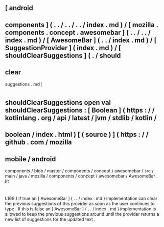 [
android
-
components
]
(
.
.
/
.
.
/
.
.
/
index
.
md
)
/
[
mozilla
.
components
.
concept
.
awesomebar
]
(
.
.
/
.
.
/
index
.
md
)
/
[
AwesomeBar
]
(
.
.
/
index
.
md
)
/
[
SuggestionProvider
]
(
index
.
md
)
/
[
shouldClearSuggestions
]
(
.
/
should
-
clear
-
suggestions
.
md
)
#
shouldClearSuggestions
open
val
shouldClearSuggestions
:
[
Boolean
]
(
https
:
/
/
kotlinlang
.
org
/
api
/
latest
/
jvm
/
stdlib
/
kotlin
/
-
boolean
/
index
.
html
)
[
(
source
)
]
(
https
:
/
/
github
.
com
/
mozilla
-
mobile
/
android
-
components
/
blob
/
master
/
components
/
concept
/
awesomebar
/
src
/
main
/
java
/
mozilla
/
components
/
concept
/
awesomebar
/
AwesomeBar
.
kt
#
L169
)
If
true
an
[
AwesomeBar
]
(
.
.
/
index
.
md
)
implementation
can
clear
the
previous
suggestions
of
this
provider
as
soon
as
the
user
continues
to
type
.
If
this
is
false
an
[
AwesomeBar
]
(
.
.
/
index
.
md
)
implementation
is
allowed
to
keep
the
previous
suggestions
around
until
the
provider
returns
a
new
list
of
suggestions
for
the
updated
text
.
